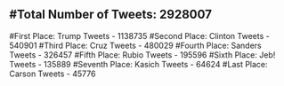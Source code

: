 #Total Number of Tweets: 2928007 
---
#First Place: Trump Tweets - 1138735
#Second Place: Clinton Tweets - 540901
#Third Place: Cruz Tweets - 480029
#Fourth Place: Sanders Tweets - 326457
#Fifth Place: Rubio Tweets - 195596
#Sixth Place: Jeb! Tweets - 135889
#Seventh Place: Kasich Tweets - 64624
#Last Place: Carson Tweets - 45776
